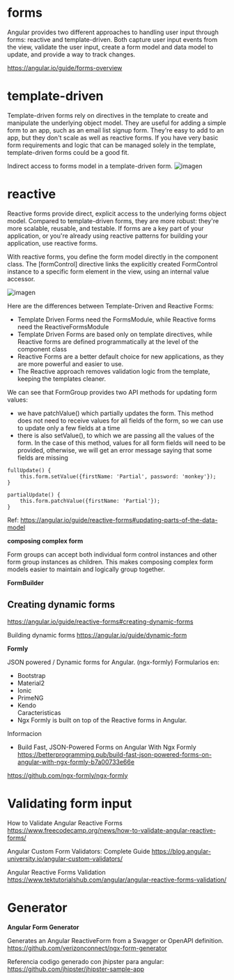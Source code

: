 # forms

Angular provides two different approaches to handling user input through forms: reactive and template-driven. Both capture user input events from the view, validate the user input, create a form model and data model to update, and provide a way to track changes.


https://angular.io/guide/forms-overview

# template-driven

Template-driven forms rely on directives in the template to create and manipulate the underlying object model. They are useful for adding a simple form to an app, such as an email list signup form. They're easy to add to an app, but they don't scale as well as reactive forms. If you have very basic form requirements and logic that can be managed solely in the template, template-driven forms could be a good fit.


Indirect access to forms model in a template-driven form.
![imagen](https://user-images.githubusercontent.com/222181/132102271-f996cef2-e434-4a9c-923a-ff2cf40b60e4.png)


# reactive

Reactive forms provide direct, explicit access to the underlying forms object model. Compared to template-driven forms, they are more robust: they're more scalable, reusable, and testable. If forms are a key part of your application, or you're already using reactive patterns for building your application, use reactive forms.

With reactive forms, you define the form model directly in the component class. The [formControl] directive links the explicitly created FormControl instance to a specific form element in the view, using an internal value accessor.

![imagen](https://user-images.githubusercontent.com/222181/132102216-4058d064-9530-41c4-9d23-f40ef2186f1c.png)


Here are the differences between Template-Driven and Reactive Forms:

- Template Driven Forms need the FormsModule, while Reactive forms need the ReactiveFormsModule
- Template Driven Forms are based only on template directives, while Reactive forms are defined programmatically at the level of the component class
- Reactive Forms are a better default choice for new applications, as they are more powerful and easier to use.
- The Reactive approach removes validation logic from the template, keeping the templates cleaner.



We can see that FormGroup provides two API methods for updating form values:

-    we have patchValue() which partially updates the form. This method does not need to receive values for all fields of the form, so we can use to update only a few fields at a time
-    there is also setValue(), to which we are passing all the values of the form. In the case of this method, values for all form fields will need to be provided, otherwise, we will get an error message saying that some fields are missing


```
fullUpdate() {
    this.form.setValue({firstName: 'Partial', password: 'monkey'});
}

partialUpdate() {
    this.form.patchValue({firstName: 'Partial'});
}
```

Ref: https://angular.io/guide/reactive-forms#updating-parts-of-the-data-model



**composing complex form**

Form groups can accept both individual form control instances and other form group instances as children. This makes composing complex form models easier to maintain and logically group together.

**FormBuilder**

## Creating dynamic forms

https://angular.io/guide/reactive-forms#creating-dynamic-forms

Building dynamic forms
https://angular.io/guide/dynamic-form


**Formly**

JSON powered / Dynamic forms for Angular. (ngx-formly)
Formularios en:
- Bootstrap 	
- Material2 
- Ionic 	
- PrimeNG 
- Kendo 	
Caracteristicas
- Ngx Formly is built on top of the Reactive forms in Angular.

Informacion
- Build Fast, JSON-Powered Forms on Angular With Ngx Formly
https://betterprogramming.pub/build-fast-json-powered-forms-on-angular-with-ngx-formly-b7a00733e66e

https://github.com/ngx-formly/ngx-formly

#  Validating form input

How to Validate Angular Reactive Forms
https://www.freecodecamp.org/news/how-to-validate-angular-reactive-forms/


Angular Custom Form Validators: Complete Guide
https://blog.angular-university.io/angular-custom-validators/

Angular Reactive Forms Validation
https://www.tektutorialshub.com/angular/angular-reactive-forms-validation/

# Generator

**Angular Form Generator**
 
Generates an Angular ReactiveForm from a Swagger or OpenAPI definition. 
https://github.com/verizonconnect/ngx-form-generator

Referencia codigo generado con jhipster para angular:
https://github.com/jhipster/jhipster-sample-app


